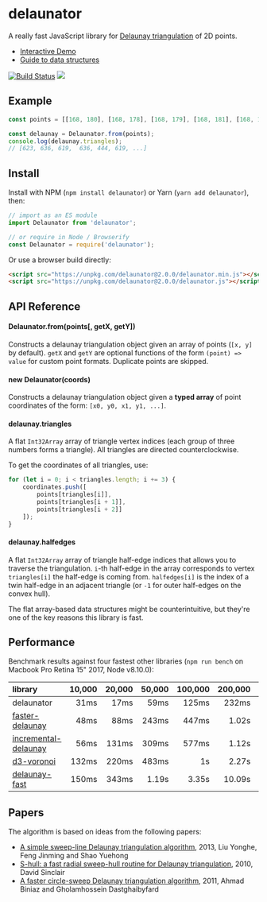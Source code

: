 # delaunator

A really fast JavaScript library for
[Delaunay triangulation](https://en.wikipedia.org/wiki/Delaunay_triangulation) of 2D points.

- [Interactive Demo](https://mapbox.github.io/delaunator/demo.html)
- [Guide to data structures](https://mapbox.github.io/delaunator/)

[![Build Status](https://travis-ci.org/mapbox/delaunator.svg?branch=master)](https://travis-ci.org/mapbox/delaunator)
[![](https://img.shields.io/badge/simply-awesome-brightgreen.svg)](https://github.com/mourner/projects)



## Example

```js
const points = [[168, 180], [168, 178], [168, 179], [168, 181], [168, 183], ...];

const delaunay = Delaunator.from(points);
console.log(delaunay.triangles);
// [623, 636, 619,  636, 444, 619, ...]
```

## Install

Install with NPM (`npm install delaunator`) or Yarn (`yarn add delaunator`), then:

```js
// import as an ES module
import Delaunator from 'delaunator';

// or require in Node / Browserify
const Delaunator = require('delaunator');
```

Or use a browser build directly:

```html
<script src="https://unpkg.com/delaunator@2.0.0/delaunator.min.js"></script> <!-- minified build -->
<script src="https://unpkg.com/delaunator@2.0.0/delaunator.js"></script> <!-- dev build -->
```

## API Reference

#### Delaunator.from(points[, getX, getY])

Constructs a delaunay triangulation object given an array of points (`[x, y]` by default).
`getX` and `getY` are optional functions of the form `(point) => value` for custom point formats.
Duplicate points are skipped.

#### new Delaunator(coords)

Constructs a delaunay triangulation object given a **typed array** of point coordinates of the form:
`[x0, y0, x1, y1, ...]`.

#### delaunay.triangles

A flat `Int32Array` array of triangle vertex indices (each group of three numbers forms a triangle).
All triangles are directed counterclockwise.

To get the coordinates of all triangles, use:

```js
for (let i = 0; i < triangles.length; i += 3) {
    coordinates.push([
        points[triangles[i]],
        points[triangles[i + 1]],
        points[triangles[i + 2]]
    ]);
}
```

#### delaunay.halfedges

A flat `Int32Array` array of triangle half-edge indices that allows you to traverse the triangulation.
`i`-th half-edge in the array corresponds to vertex `triangles[i]` the half-edge is coming from.
`halfedges[i]` is the index of a twin half-edge in an adjacent triangle
(or `-1` for outer half-edges on the convex hull).

The flat array-based data structures might be counterintuitive,
but they're one of the key reasons this library is fast.

## Performance

Benchmark results against four fastest other libraries
(`npm run bench` on Macbook Pro Retina 15" 2017, Node v8.10.0):

library | 10,000 | 20,000 | 50,000 | 100,000 | 200,000 | 500,000 | 1,000,000
:-- | --: | --: | --: | --: | --: | --: | --:
delaunator | 31ms | 17ms | 59ms | 125ms | 232ms | 613ms | 1.35s
[faster-delaunay](https://github.com/Bathlamos/delaunay-triangulation) | 48ms | 88ms | 243ms | 447ms | 1.02s | 2.72s | 4.95s
[incremental-delaunay](https://github.com/mikolalysenko/incremental-delaunay) | 56ms | 131ms | 309ms | 577ms | 1.12s | 3.01s | 6.37s
[d3-voronoi](https://github.com/d3/d3-voronoi) | 132ms | 220ms | 483ms | 1s | 2.27s | 6.3s | 12.67s
[delaunay-fast](https://github.com/ironwallaby/delaunay) | 150ms | 343ms | 1.19s | 3.35s | 10.09s | 41.09s | 117.53s

## Papers

The algorithm is based on ideas from the following papers:

- [A simple sweep-line Delaunay triangulation algorithm](http://www.academicpub.org/jao/paperInfo.aspx?paperid=15630), 2013, Liu Yonghe, Feng Jinming and Shao Yuehong
- [S-hull: a fast radial sweep-hull routine for Delaunay triangulation](http://www.s-hull.org/paper/s_hull.pdf), 2010, David Sinclair
- [A faster circle-sweep Delaunay triangulation algorithm](http://cglab.ca/~biniaz/papers/Sweep%20Circle.pdf), 2011, Ahmad Biniaz and Gholamhossein Dastghaibyfard
